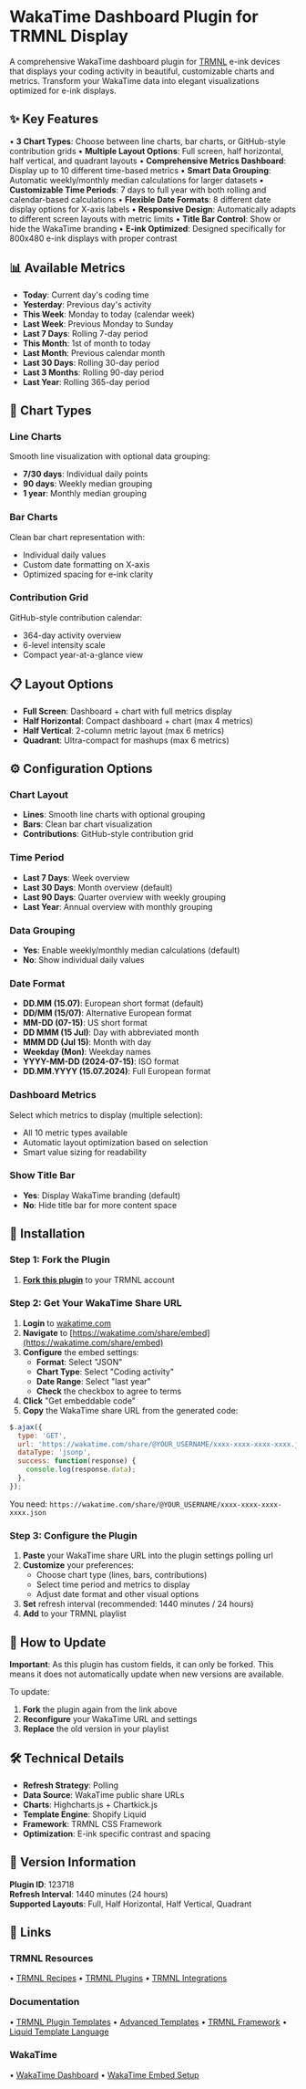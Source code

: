 # WakaTime Dashboard Plugin for TRMNL Display

A comprehensive WakaTime dashboard plugin for [TRMNL](https://usetrmnl.com/) e-ink devices that displays your coding activity in beautiful, customizable charts and metrics. Transform your WakaTime data into elegant visualizations optimized for e-ink displays.

## ✨ Key Features

• **3 Chart Types**: Choose between line charts, bar charts, or GitHub-style contribution grids
• **Multiple Layout Options**: Full screen, half horizontal, half vertical, and quadrant layouts
• **Comprehensive Metrics Dashboard**: Display up to 10 different time-based metrics
• **Smart Data Grouping**: Automatic weekly/monthly median calculations for larger datasets
• **Customizable Time Periods**: 7 days to full year with both rolling and calendar-based calculations
• **Flexible Date Formats**: 8 different date display options for X-axis labels
• **Responsive Design**: Automatically adapts to different screen layouts with metric limits
• **Title Bar Control**: Show or hide the WakaTime branding
• **E-ink Optimized**: Designed specifically for 800x480 e-ink displays with proper contrast

## 📊 Available Metrics

- **Today**: Current day's coding time
- **Yesterday**: Previous day's activity
- **This Week**: Monday to today (calendar week)
- **Last Week**: Previous Monday to Sunday
- **Last 7 Days**: Rolling 7-day period
- **This Month**: 1st of month to today
- **Last Month**: Previous calendar month
- **Last 30 Days**: Rolling 30-day period
- **Last 3 Months**: Rolling 90-day period
- **Last Year**: Rolling 365-day period

## 🎨 Chart Types

### Line Charts
Smooth line visualization with optional data grouping:
- **7/30 days**: Individual daily points
- **90 days**: Weekly median grouping
- **1 year**: Monthly median grouping

### Bar Charts
Clean bar chart representation with:
- Individual daily values
- Custom date formatting on X-axis
- Optimized spacing for e-ink clarity

### Contribution Grid
GitHub-style contribution calendar:
- 364-day activity overview
- 6-level intensity scale
- Compact year-at-a-glance view

## 📋 Layout Options

- **Full Screen**: Dashboard + chart with full metrics display
- **Half Horizontal**: Compact dashboard + chart (max 4 metrics)
- **Half Vertical**: 2-column metric layout (max 6 metrics)
- **Quadrant**: Ultra-compact for mashups (max 6 metrics)

## ⚙️ Configuration Options

### Chart Layout
- **Lines**: Smooth line charts with optional grouping
- **Bars**: Clean bar chart visualization  
- **Contributions**: GitHub-style contribution grid

### Time Period
- **Last 7 Days**: Week overview
- **Last 30 Days**: Month overview (default)
- **Last 90 Days**: Quarter overview with weekly grouping
- **Last Year**: Annual overview with monthly grouping

### Data Grouping
- **Yes**: Enable weekly/monthly median calculations (default)
- **No**: Show individual daily values

### Date Format
- **DD.MM (15.07)**: European short format (default)
- **DD/MM (15/07)**: Alternative European format
- **MM-DD (07-15)**: US short format
- **DD MMM (15 Jul)**: Day with abbreviated month
- **MMM DD (Jul 15)**: Month with day
- **Weekday (Mon)**: Weekday names
- **YYYY-MM-DD (2024-07-15)**: ISO format
- **DD.MM.YYYY (15.07.2024)**: Full European format

### Dashboard Metrics
Select which metrics to display (multiple selection):
- All 10 metric types available
- Automatic layout optimization based on selection
- Smart value sizing for readability

### Show Title Bar
- **Yes**: Display WakaTime branding (default)
- **No**: Hide title bar for more content space

## 🚀 Installation

### Step 1: Fork the Plugin
1. **[Fork this plugin](https://usetrmnl.com/plugin_settings/123718)** to your TRMNL account

### Step 2: Get Your WakaTime Share URL
1. **Login** to [wakatime.com](https://wakatime.com)
2. **Navigate** to [https://wakatime.com/share/embed](https://wakatime.com/share/embed)
3. **Configure** the embed settings:
   - **Format**: Select "JSON"
   - **Chart Type**: Select "Coding activity"
   - **Date Range**: Select "last year"
   - **Check** the checkbox to agree to terms
4. **Click** "Get embeddable code"
5. **Copy** the WakaTime share URL from the generated code:

```javascript
$.ajax({
  type: 'GET',
  url: 'https://wakatime.com/share/@YOUR_USERNAME/xxxx-xxxx-xxxx-xxxx.json',
  dataType: 'jsonp',
  success: function(response) {
    console.log(response.data);
  },
});
```

You need: `https://wakatime.com/share/@YOUR_USERNAME/xxxx-xxxx-xxxx-xxxx.json`

### Step 3: Configure the Plugin
1. **Paste** your WakaTime share URL into the plugin settings polling url
2. **Customize** your preferences:
   - Choose chart type (lines, bars, contributions)
   - Select time period and metrics to display
   - Adjust date format and other visual options
3. **Set** refresh interval (recommended: 1440 minutes / 24 hours)
4. **Add** to your TRMNL playlist

## 🔄 How to Update

**Important**: As this plugin has custom fields, it can only be forked. This means it does not automatically update when new versions are available.

To update:
1. **Fork** the plugin again from the link above
2. **Reconfigure** your WakaTime URL and settings
3. **Replace** the old version in your playlist

## 🛠️ Technical Details

- **Refresh Strategy**: Polling
- **Data Source**: WakaTime public share URLs
- **Charts**: Highcharts.js + Chartkick.js
- **Template Engine**: Shopify Liquid
- **Framework**: TRMNL CSS Framework
- **Optimization**: E-ink specific contrast and spacing

## 📝 Version Information

**Plugin ID**: 123718  
**Refresh Interval**: 1440 minutes (24 hours)  
**Supported Layouts**: Full, Half Horizontal, Half Vertical, Quadrant

## 🔗 Links

### TRMNL Resources
• [TRMNL Recipes](https://usetrmnl.com/recipes)
• [TRMNL Plugins](https://usetrmnl.com/plugins)
• [TRMNL Integrations](https://usetrmnl.com/integrations)

### Documentation
• [TRMNL Plugin Templates](https://docs.usetrmnl.com/go/private-plugins/templates)
• [Advanced Templates](https://docs.usetrmnl.com/go/private-plugins/templates-advanced)
• [TRMNL Framework](https://usetrmnl.com/framework)
• [Liquid Template Language](https://shopify.github.io/liquid/)

### WakaTime
• [WakaTime Dashboard](https://wakatime.com)
• [WakaTime Embed Setup](https://wakatime.com/share/embed)